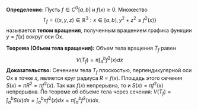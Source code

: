 
**Определение:** Пусть $f \in C^0[a, b]$ и $f(x) \ge 0$. Множество
$$ T_f = \{ (x, y, z) \in \mathbb{R}^3 : x \in [a, b], y^2 + z^2 \le f^2(x) \} $$
называется **телом вращения**, полученным вращением графика функции $y=f(x)$ вокруг оси Ox.

**Теорема (Объем тела вращения):**
Объем тела вращения $T_f$ равен
$$ V(T_f) = \pi \int_a^b f^2(x) dx $$
**Доказательство:**
Сечением тела $T_f$ плоскостью, перпендикулярной оси Ox в точке $x$, является круг радиуса $R=f(x)$.
Площадь этого сечения $S(x) = \pi R^2 = \pi f^2(x)$.
Так как $f(x)$ непрерывна, то и $S(x) = \pi f^2(x)$ непрерывна.
По теореме об объеме тела через сечения:
$V(T_f) = \int_a^b S(x) dx = \int_a^b \pi f^2(x) dx = \pi \int_a^b f^2(x) dx$.

